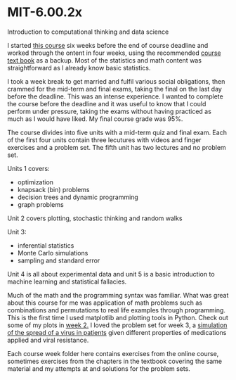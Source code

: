 # MIT-6.00.2x
Introduction to computational thinking and data science

I started [this course](https://www.edx.org/course/introduction-computational-thinking-data-mitx-6-00-2x-7) six weeks before the end of course deadline and worked through the ontent in four weeks, using the recommended [course text book](https://mitpress.mit.edu/books/introduction-computation-and-programming-using-python-second-edition) as a backup. Most of the statistics and math content was straightforward as I already know basic statistics. 

I took a week break to get married and fulfil various social obligations, then crammed for the mid-term and final exams, taking the final on the last day before the deadline. This was an intense experience. I wanted to complete the course before the deadline and it was useful to know that I could perform under pressure, taking the exams without having practiced as much as I would have liked. My final course grade was 95%. 

The course divides into five units with a mid-term quiz and final exam. Each of the first four units contain three lecutures with videos and finger exercises and a problem set. The fifth unit has two lectures and no problem set. 

Units 1 covers:
  - optimization
  - knapsack (bin) problems
  - decision trees and dynamic programming
  - graph problems 
 
Unit 2 covers plotting, stochastic thinking and random walks

Unit 3: 
  - inferential statistics
  - Monte Carlo simulations
  - sampling and standard error
 
Unit 4 is all about experimental data and unit 5 is a basic introduction to machine learning and statistical fallacies. 

Much of the math and the programming syntax was familiar. What was great about this course for me was application of math problems such as combinations and permutations to real life examples through programming. This is the first time I used matplotlib and plotting tools in Python. Check out some of my plots in [week 2.](https://github.com/ElAwbery/MIT-6.00.2x/blob/master/Week%202/linear_comparisons.png )
I loved the problem set for week 3, a [simulation of the spread of a virus in patients](https://github.com/ElAwbery/MIT-6.00.2x/blob/master/Week%203/ProblemSet3%203/ps3b.py) given different properties of medications applied and viral resistance. 

Each course week folder here contains exercises from the online course, sometimes exercises from the chapters in the textbook covering the same material and my attempts at and solutions for the problem sets. 



